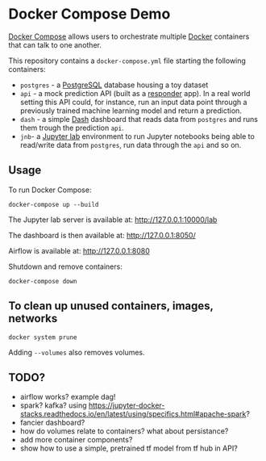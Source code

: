 # Docker Compose Demo

[Docker Compose](https://docs.docker.com/compose/) allows users to orchestrate multiple [Docker](https://www.docker.com/) containers that can talk to one another.

This repository contains a `docker-compose.yml` file starting the following containers:

- `postgres` - a [PostgreSQL](https://www.postgresql.org/) database housing a toy dataset
- `api` -  a mock prediction API (built as a [responder](https://python-responder.org/en/latest/) app). In a real world setting this API could, for instance, run an input data point through a previously trained machine learning model and return a prediction.
- `dash` - a simple [Dash](https://dash.plot.ly/) dashboard that reads data from `postgres` and runs them trough the prediction `api`.
- `jnb`- a [Jupyter lab](https://jupyterlab.readthedocs.io/en/stable/) environment to run Jupyter notebooks being able to read/write data from `postgres`, run data through the `api` and so on.

## Usage

To run Docker Compose:

```
docker-compose up --build
```

The Jupyter lab server is available at: http://127.0.0.1:10000/lab

The dashboard is then available at: http://127.0.0.1:8050/

Airflow is available at: http://127.0.0.1:8080

Shutdown and remove containers:

```
docker-compose down
```

## To clean up unused containers, images, networks

```
docker system prune
```

Adding `--volumes` also removes volumes.

## TODO?

- airflow works? example dag!
- spark? kafka?
 using https://jupyter-docker-stacks.readthedocs.io/en/latest/using/specifics.html#apache-spark?
- fancier dashboard?
- how do volumes relate to containers? what about persistance?
- add more container components?
- show how to use a simple, pretrained tf model from tf hub in API?

